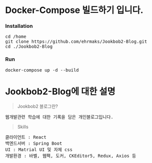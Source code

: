 # Docker-Compose 빌드하기 입니다.
### Installation
<pre>
cd /home
git clone https://github.com/ehrmaks/Jookbob2-Blog.git
cd ./Jookbob2-Blog
</pre>

### Run
<pre>
docker-compose up -d --build
</pre>
# Jookbob2-Blog에 대한 설명
> Jookbob2 블로그란?
<pre>
웹개발관련 학습에 대한 기록을 담은 개인블로그입니다.
</pre>
> Skills
<pre>
클라이언트 : React
백엔드서버 : Spring Boot
UI : Matrial UI 및 자체 css
개발환경 : 바벨, 웹팩, 도커, CKEditor5, Redux, Axios 등
</pre>
